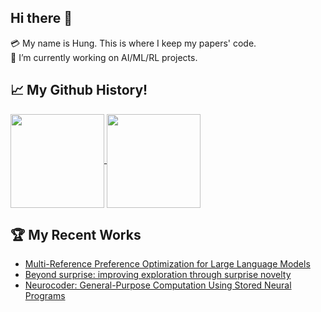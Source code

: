 ## Hi there 👋
💳 My name is Hung. This is where I keep my papers' code.  
🔭 I’m currently working on AI/ML/RL projects.

## 📈 My Github History!
<a href="https://github.com/thaihungle/github-readme-stats">
  <img height=150 align="center" src="https://github-readme-stats.vercel.app/api?username=thaihungle&show_icons=true&theme=dark&hide=prs,issues,hide_rank=true" />
</a>
<a href="https://github.com/thaihungle/top-langs">
  <img height=150 align="center" src="https://github-readme-stats.vercel.app/api/top-langs/?username=thaihungle&theme=dark&layout=donut" />
</a>

## 🏆 My Recent Works
- [Multi-Reference Preference Optimization for Large Language Models](https://github.com/thaihungle/MRPO)
- [Beyond surprise: improving exploration through surprise novelty](https://github.com/thaihungle/SM)
- [Neurocoder: General-Purpose Computation Using Stored Neural Programs](https://github.com/thaihungle/Neurocoder)



<!--
**thaihungle/thaihungle** is a ✨ _special_ ✨ repository because its `README.md` (this file) appears on your GitHub profile.

Here are some ideas to get you started:

- 🔭 I’m currently working on ...
- 🌱 I’m currently learning ...
- 👯 I’m looking to collaborate on ...
- 🤔 I’m looking for help with ...
- 💬 Ask me about ...
- 📫 How to reach me: ...
- 😄 Pronouns: ...
- ⚡ Fun fact: ...
-->


